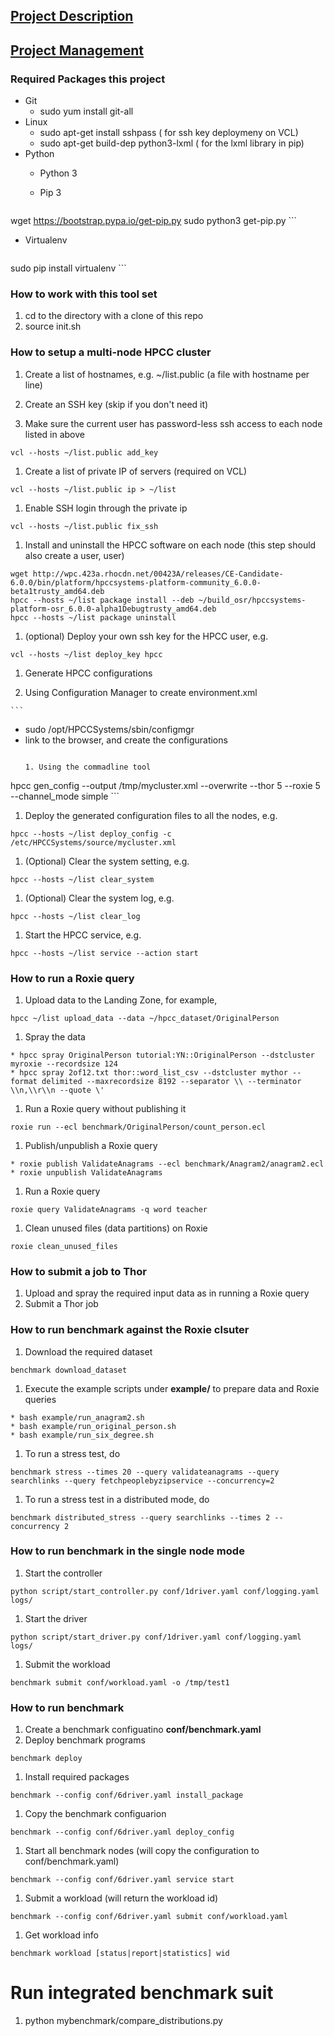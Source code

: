 ## [Project Description](https://github.ncsu.edu/OSR/elastic-hpcc/wiki/)

## [Project Management](https://github.ncsu.edu/OSR/elastic-hpcc/wiki/Project-Management)


### Required Packages this project
* Git
  - sudo yum install git-all
* Linux
  - sudo apt-get install sshpass ( for ssh key deploymeny on VCL)
  - sudo apt-get build-dep python3-lxml ( for the lxml library in pip)
* Python
  - Python 3
  - Pip 3

    ```
wget https://bootstrap.pypa.io/get-pip.py
sudo python3 get-pip.py
    ```

  - Virtualenv

    ```
sudo pip install virtualenv
    ```

### How to work with this tool set
1. cd to the directory with a clone of this repo
2. source init.sh

### How to setup a multi-node HPCC cluster
1. Create a list of hostnames, e.g. ~/list.public (a file with hostname per line)

1. Create an SSH key (skip if you don't need it)

1. Make sure the current user has password-less ssh access to each node listed in above

  ```
vcl --hosts ~/list.public add_key
  ```

1. Create a list of private IP of servers (required on VCL)

  ```
vcl --hosts ~/list.public ip > ~/list
  ```
1. Enable SSH login through the private ip

  ```
vcl --hosts ~/list.public fix_ssh
  ```
1. Install and uninstall the HPCC software on each node (this step should also create a user, user)

  ```
wget http://wpc.423a.rhocdn.net/00423A/releases/CE-Candidate-6.0.0/bin/platform/hpccsystems-platform-community_6.0.0-beta1trusty_amd64.deb
hpcc --hosts ~/list package install --deb ~/build_osr/hpccsystems-platform-osr_6.0.0-alpha1Debugtrusty_amd64.deb
hpcc --hosts ~/list package uninstall
  ```
1. (optional) Deploy your own ssh key for the HPCC user, e.g.

  ```
vcl --hosts ~/list deploy_key hpcc
  ```
1. Generate HPCC configurations 

  1. Using Configuration Manager to create environment.xml

    ```
* sudo /opt/HPCCSystems/sbin/configmgr
* link to the browser, and create the configurations
    ```

  1. Using the commadline tool

    ```
hpcc gen_config --output /tmp/mycluster.xml --overwrite --thor 5 --roxie 5 --channel_mode simple
    ```

1. Deploy the generated configuration files to all the nodes, e.g.

  ```
hpcc --hosts ~/list deploy_config -c /etc/HPCCSystems/source/mycluster.xml
  ```
1. (Optional) Clear the system setting, e.g.

  ```
hpcc --hosts ~/list clear_system
  ```
1. (Optional) Clear the system log, e.g.

  ```
hpcc --hosts ~/list clear_log
  ```
1. Start the HPCC service, e.g.

  ```
hpcc --hosts ~/list service --action start
  ```

### How to run a Roxie query
1. Upload data to the Landing Zone, for example,

  ```
hpcc ~/list upload_data --data ~/hpcc_dataset/OriginalPerson
  ```
1. Spray the data

  ```
* hpcc spray OriginalPerson tutorial:YN::OriginalPerson --dstcluster myroxie --recordsize 124
* hpcc spray 2of12.txt thor::word_list_csv --dstcluster mythor --format delimited --maxrecordsize 8192 --separator \\ --terminator \\n,\\r\\n --quote \'
  ```
1. Run a Roxie query without publishing it

  ```
roxie run --ecl benchmark/OriginalPerson/count_person.ecl
  ```
1. Publish/unpublish a Roxie query

  ```
* roxie publish ValidateAnagrams --ecl benchmark/Anagram2/anagram2.ecl
* roxie unpublish ValidateAnagrams
  ```

1. Run a Roxie query

  ```
roxie query ValidateAnagrams -q word teacher
  ```
1. Clean unused files (data partitions) on Roxie

  ```
roxie clean_unused_files
  ```

### How to submit a job to Thor
1. Upload and spray the required input data as in running a Roxie query
1. Submit a Thor job


### How to run benchmark against the Roxie clsuter
1. Download the required dataset

  ```
benchmark download_dataset
  ```
1. Execute the example scripts under **example/** to prepare data and Roxie queries

  ```
* bash example/run_anagram2.sh
* bash example/run_original_person.sh
* bash example/run_six_degree.sh
  ```

1. To run a stress test, do

  ```
benchmark stress --times 20 --query validateanagrams --query searchlinks --query fetchpeoplebyzipservice --concurrency=2
  ```

1. To run a stress test in a distributed mode, do

  ```
benchmark distributed_stress --query searchlinks --times 2 --concurrency 2
  ```

### How to run benchmark in the single node mode
1. Start the controller

  ```
python script/start_controller.py conf/1driver.yaml conf/logging.yaml logs/
  ```

1. Start the driver

  ```
python script/start_driver.py conf/1driver.yaml conf/logging.yaml logs/
  ```

1. Submit the workload

  ```
benchmark submit conf/workload.yaml -o /tmp/test1
  ```

### How to run benchmark
1. Create a benchmark configuatino **conf/benchmark.yaml**
1. Deploy benchmark programs

  ```
benchmark deploy
  ```

1. Install required packages

  ```
benchmark --config conf/6driver.yaml install_package
  ```

1. Copy the benchmark configuarion

  ```
benchmark --config conf/6driver.yaml deploy_config
  ```

1. Start all benchmark nodes (will copy the configuration to conf/benchmark.yaml)

  ```
benchmark --config conf/6driver.yaml service start
  ```

1. Submit a workload (will return the workload id)

  ```
benchmark --config conf/6driver.yaml submit conf/workload.yaml
  ```

1. Get workload info

  ```
benchmark workload [status|report|statistics] wid
  ```

# Run integrated benchmark suit
1. python mybenchmark/compare_distributions.py

